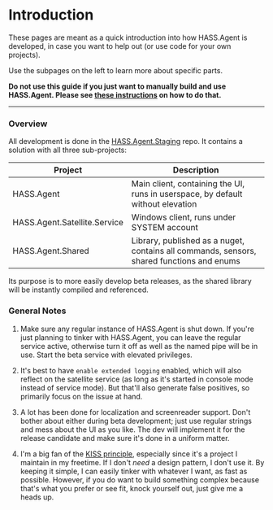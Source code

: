 # Introduction

These pages are meant as a quick introduction into how HASS.Agent is developed, in case you want to help out (or use code for your own projects).

Use the subpages on the left to learn more about specific parts.

**Do not use this guide if you just want to manually build and use HASS.Agent. Please see [these instructions](https://hassagent.readthedocs.io/en/latest/installation/#3-build-from-scratch) on how to do that.**

----

### Overview

All development is done in the [HASS.Agent.Staging](https://github.com/LAB02-Research/HASS.Agent.Staging) repo. It contains a solution with all three sub-projects:

| Project | Description |
|---|---|
| HASS.Agent | Main client, containing the UI, runs in userspace, by default without elevation |
| HASS.Agent.Satellite.Service | Windows client, runs under SYSTEM account |
| HASS.Agent.Shared | Library, published as a nuget, contains all commands, sensors, shared functions and enums |

Its purpose is to more easily develop beta releases, as the shared library will be instantly compiled and referenced.

### General Notes

1) Make sure any regular instance of HASS.Agent is shut down. If you're just planning to tinker with HASS.Agent, you can leave the regular service active, otherwise turn it off as well as the named pipe will be in use. Start the beta service with elevated privileges.

2) It's best to have `enable extended logging` enabled, which will also reflect on the satellite service (as long as it's started in console mode instead of service mode). But that'll also generate false positives, so primarily focus on the issue at hand.

3) A lot has been done for localization and screenreader support. Don't bother about either during beta development; just use regular strings and mess about the UI as you like. The dev will implement it for the release candidate and make sure it's done in a uniform matter.

4) I'm a big fan of the [KISS principle](https://en.wikipedia.org/wiki/KISS_principle), especially since it's a project I maintain in my freetime. If I don't *need* a design pattern, I don't use it. By keeping it simple, I can easily tinker with whatever I want, as fast as possible. However, if you do want to build something complex because that's what you prefer or see fit, knock yourself out, just give me a heads up.
